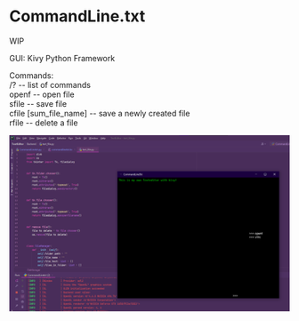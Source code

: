 # CommandLine.txt
WIP

GUI: Kivy Python Framework

Commands:  
/? -- list of commands  
openf -- open file  
sfile -- save file  
cfile [sum_file_name] -- save a newly created file  
rfile -- delete a file
  
 ![](https://github.com/necoder27/CommandLine.txt/blob/master/example.png)
